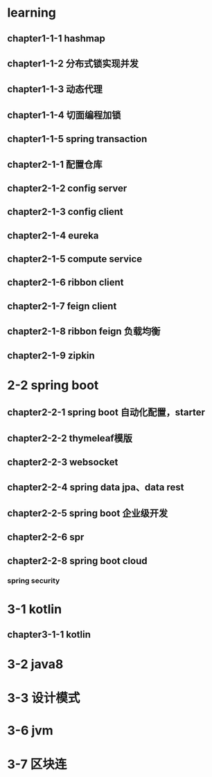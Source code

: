 # learning
## chapter1-1-1 hashmap
## chapter1-1-2 分布式锁实现并发
## chapter1-1-3 动态代理
## chapter1-1-4 切面编程加锁
## chapter1-1-5 spring transaction
## chapter2-1-1 配置仓库
## chapter2-1-2 config server
## chapter2-1-3 config client
## chapter2-1-4 eureka
## chapter2-1-5 compute service
## chapter2-1-6 ribbon client
## chapter2-1-7 feign client
## chapter2-1-8 ribbon feign 负载均衡
## chapter2-1-9 zipkin
# 2-2 spring boot
## chapter2-2-1 spring boot 自动化配置，starter
## chapter2-2-2 thymeleaf模版
## chapter2-2-3 websocket
## chapter2-2-4 spring data jpa、data rest
## chapter2-2-5 spring boot 企业级开发
## chapter2-2-6 spr 
## chapter2-2-8 spring boot cloud
### spring security
# 3-1 kotlin
## chapter3-1-1 kotlin
# 3-2 java8 
# 3-3 设计模式

# 3-6 jvm
# 3-7 区块连